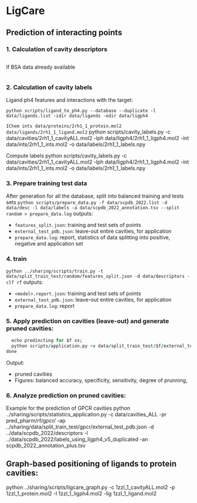 # LigCare

## Prediction of interacting points
### 1. Calculation of cavity descriptors
```python scripts/cavity_descriptors.py -c data/cavities/2rh1_1_cavityALL.mol2 -p data/proteins/2rh1_1_protein.mol2 -o data/desc/2rh1_1_desc.npy -obsa bsa/2rh1_1_bsa2.tsv
```
If BSA data already available
```python scripts/cavity_descriptors.py -c data/cavities/2rh1_1_cavityALL.mol2 -p data/proteins/2rh1_1_protein.mol2 -o data/desc/2rh1_1_desc.npy -ibsa bsa/2rh1_1_bsa2.tsv
```
### 2. Calculation of cavity labels
Ligand ph4 features and interactions with the target:

```python scripts/ligand_to_ph4.py --database --duplicate -l data/ligands.list -idir data/ligands -odir data/ligph4```

```IChem ints data/proteins/2rh1_1_protein.mol2 data/ligands/2rh1_1_ligand.mol2```
python scripts/cavity_labels.py -c data/cavities/2rh1_1_cavityALL.mol2 -lph data/ligph4/2rh1_1_ligph4.mol2 -int data/ints/2rh1_1_ints.mol2 -o data/labels/2rh1_1_labels.npy

Compute labels
python scripts/cavity_labels.py -c data/cavities/2rh1_1_cavityALL.mol2 -lph data/ligph4/2rh1_1_ligph4.mol2 -int data/ints/2rh1_1_ints.mol2 -o data/labels/2rh1_1_labels.npy


### 3. Prepare training test data
After generation for all the database, split into balanced training and tests sets
```python scripts/prepare_data.py -f data/scpdb_2022.list -d data/desc -l data/labels -a data/scpdb_2022_annotation.tsv --split random > prepare_data.log```
outputs:
- `features_split.json`: training and test sets of points
- `external_test_pdb.json`: leave-out entire cavities, for application
- `prepare_data.log`: report, statistics of data splitting into positive, negative and application set


### 4. train
```python ../sharing/scripts/train.py -t data/split_train_test/random/features_split.json -d data/descriptors -clf rf```
outputs:
- `<model>.report.json`: training and test sets of points
- `external_test_pdb.json`: leave-out entire cavities, for application
- `prepare_data.log`: report


### 5. Apply prediction on cavities (leave-out) and generate pruned cavities:
```for f in random kinase gpcr nuclear_receptor protease time; do
  echo predincting for $f xx;
  python scripts/application.py -v data/split_train_test/$f/external_test_pdb.json -c data/scpdb_2022/cavities_ALL --models models/rf/$f/CA.model models/rf/$f/CZ.model models/rf/$f/O.model models/rf/$f/OG.model models/rf/$f/OD1.model models/rf/$f/N.model models/rf/$f/NZ.model --modelnames CA CZ O OG OD1 N NZ -d data/descriptors -o data/pred_pharm/rf/$f/
done
```
Output:
- pruned cavities
- Figures: balanced accuracy, specificity, sensitivity, degree of prunning,


### 6. Analyze prediction on pruned cavities:
Example for the prediction of GPCR cavities 
python ../sharing/scripts/statistics_application.py -c data/cavities_ALL -pr pred_pharm/rf/gpcr/ -ap ../sharing/data/split_train_test/gpcr/external_test_pdb.json -d ../data/scpdb_2022/descriptors -l ../data/scpdb_2022/labels_using_ligph4_v5_duplicated -an scpdb_2022_annotation_plus.tsv



## Graph-based positioning of ligands to protein cavities:
python ../sharing/scripts/ligcare_graph.py -c 1zzl_1_cavityALL.mol2 -p 1zzl_1_protein.mol2 -l 1zzl_1_ligph4.mol2 -lig 1zzl_1_ligand.mol2

